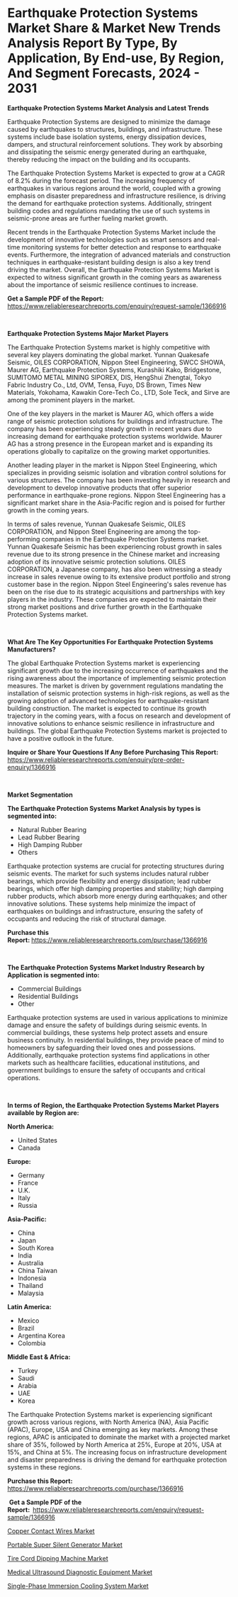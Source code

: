 <p><h1>Earthquake Protection Systems Market Share & Market New Trends Analysis Report By Type, By Application, By End-use, By Region, And Segment Forecasts, 2024 - 2031</h1></p><p><strong>Earthquake Protection Systems Market Analysis and Latest Trends</strong></p>
<p><p>Earthquake Protection Systems are designed to minimize the damage caused by earthquakes to structures, buildings, and infrastructure. These systems include base isolation systems, energy dissipation devices, dampers, and structural reinforcement solutions. They work by absorbing and dissipating the seismic energy generated during an earthquake, thereby reducing the impact on the building and its occupants.</p><p>The Earthquake Protection Systems Market is expected to grow at a CAGR of 8.2% during the forecast period. The increasing frequency of earthquakes in various regions around the world, coupled with a growing emphasis on disaster preparedness and infrastructure resilience, is driving the demand for earthquake protection systems. Additionally, stringent building codes and regulations mandating the use of such systems in seismic-prone areas are further fueling market growth.</p><p>Recent trends in the Earthquake Protection Systems Market include the development of innovative technologies such as smart sensors and real-time monitoring systems for better detection and response to earthquake events. Furthermore, the integration of advanced materials and construction techniques in earthquake-resistant building design is also a key trend driving the market. Overall, the Earthquake Protection Systems Market is expected to witness significant growth in the coming years as awareness about the importance of seismic resilience continues to increase.</p></p>
<p><strong>Get a Sample PDF of the Report:&nbsp;</strong> <a href="https://www.reliableresearchreports.com/enquiry/request-sample/1366916">https://www.reliableresearchreports.com/enquiry/request-sample/1366916</a></p>
<p>&nbsp;</p>
<p><strong>Earthquake Protection Systems Major Market Players</strong></p>
<p><p>The Earthquake Protection Systems market is highly competitive with several key players dominating the global market. Yunnan Quakesafe Seismic, OILES CORPORATION, Nippon Steel Engineering, SWCC SHOWA, Maurer AG, Earthquake Protection Systems, Kurashiki Kako, Bridgestone, SUMITOMO METAL MINING SIPOREX, DIS, HengShui Zhengtai, Tokyo Fabric Industry Co., Ltd, OVM, Tensa, Fuyo, DS Brown, Times New Materials, Yokohama, Kawakin Core-Tech Co., LTD, Sole Teck, and Sirve are among the prominent players in the market.</p><p>One of the key players in the market is Maurer AG, which offers a wide range of seismic protection solutions for buildings and infrastructure. The company has been experiencing steady growth in recent years due to increasing demand for earthquake protection systems worldwide. Maurer AG has a strong presence in the European market and is expanding its operations globally to capitalize on the growing market opportunities.</p><p>Another leading player in the market is Nippon Steel Engineering, which specializes in providing seismic isolation and vibration control solutions for various structures. The company has been investing heavily in research and development to develop innovative products that offer superior performance in earthquake-prone regions. Nippon Steel Engineering has a significant market share in the Asia-Pacific region and is poised for further growth in the coming years.</p><p>In terms of sales revenue, Yunnan Quakesafe Seismic, OILES CORPORATION, and Nippon Steel Engineering are among the top-performing companies in the Earthquake Protection Systems market. Yunnan Quakesafe Seismic has been experiencing robust growth in sales revenue due to its strong presence in the Chinese market and increasing adoption of its innovative seismic protection solutions. OILES CORPORATION, a Japanese company, has also been witnessing a steady increase in sales revenue owing to its extensive product portfolio and strong customer base in the region. Nippon Steel Engineering's sales revenue has been on the rise due to its strategic acquisitions and partnerships with key players in the industry. These companies are expected to maintain their strong market positions and drive further growth in the Earthquake Protection Systems market.</p></p>
<p>&nbsp;</p>
<p><strong>What Are The Key Opportunities For Earthquake Protection Systems Manufacturers?</strong></p>
<p><p>The global Earthquake Protection Systems market is experiencing significant growth due to the increasing occurrence of earthquakes and the rising awareness about the importance of implementing seismic protection measures. The market is driven by government regulations mandating the installation of seismic protection systems in high-risk regions, as well as the growing adoption of advanced technologies for earthquake-resistant building construction. The market is expected to continue its growth trajectory in the coming years, with a focus on research and development of innovative solutions to enhance seismic resilience in infrastructure and buildings. The global Earthquake Protection Systems market is projected to have a positive outlook in the future.</p></p>
<p><strong>Inquire or Share Your Questions If Any Before Purchasing This Report:</strong> <a href="https://www.reliableresearchreports.com/enquiry/pre-order-enquiry/1366916">https://www.reliableresearchreports.com/enquiry/pre-order-enquiry/1366916</a></p>
<p>&nbsp;</p>
<p><strong>Market Segmentation</strong></p>
<p><strong>The Earthquake Protection Systems Market Analysis by types is segmented into:</strong></p>
<p><ul><li>Natural Rubber Bearing</li><li>Lead Rubber Bearing</li><li>High Damping Rubber</li><li>Others</li></ul></p>
<p><p>Earthquake protection systems are crucial for protecting structures during seismic events. The market for such systems includes natural rubber bearings, which provide flexibility and energy dissipation; lead rubber bearings, which offer high damping properties and stability; high damping rubber products, which absorb more energy during earthquakes; and other innovative solutions. These systems help minimize the impact of earthquakes on buildings and infrastructure, ensuring the safety of occupants and reducing the risk of structural damage.</p></p>
<p><strong>Purchase this Report:&nbsp;</strong><a href="https://www.reliableresearchreports.com/purchase/1366916">https://www.reliableresearchreports.com/purchase/1366916</a></p>
<p>&nbsp;</p>
<p><strong>The Earthquake Protection Systems Market Industry Research by Application is segmented into:</strong></p>
<p><ul><li>Commercial Buildings</li><li>Residential Buildings</li><li>Other</li></ul></p>
<p><p>Earthquake protection systems are used in various applications to minimize damage and ensure the safety of buildings during seismic events. In commercial buildings, these systems help protect assets and ensure business continuity. In residential buildings, they provide peace of mind to homeowners by safeguarding their loved ones and possessions. Additionally, earthquake protection systems find applications in other markets such as healthcare facilities, educational institutions, and government buildings to ensure the safety of occupants and critical operations.</p></p>
<p>&nbsp;</p>
<p><strong>In terms of Region, the Earthquake Protection Systems Market Players available by Region are:</strong></p>
<p>
    <p> <strong> North America: </strong>
        <ul>
            <li>United States</li>
            <li>Canada</li>
        </ul>
        </p> 
    <p> <strong> Europe: </strong>
        <ul>
            <li>Germany</li>
            <li>France</li>
            <li>U.K.</li>
            <li>Italy</li>
            <li>Russia</li>
        </ul>
        </p> 
    <p> <strong> Asia-Pacific: </strong>
        <ul>
            <li>China</li>
            <li>Japan</li>
            <li>South Korea</li>
            <li>India</li>
            <li>Australia</li>
            <li>China Taiwan</li>
            <li>Indonesia</li>
            <li>Thailand</li>
            <li>Malaysia</li>
        </ul>
        </p> 
    <p> <strong> Latin America: </strong>
        <ul>
            <li>Mexico</li>
            <li>Brazil</li>
            <li>Argentina Korea</li>
            <li>Colombia</li>
        </ul>
        </p> 
    <p> <strong> Middle East & Africa: </strong>
        <ul>
            <li>Turkey</li>
            <li>Saudi</li>
            <li>Arabia</li>
            <li>UAE</li>
            <li>Korea</li>
        </ul>
    </p>
    </p>
<p><p>The Earthquake Protection Systems market is experiencing significant growth across various regions, with North America (NA), Asia Pacific (APAC), Europe, USA and China emerging as key markets. Among these regions, APAC is anticipated to dominate the market with a projected market share of 35%, followed by North America at 25%, Europe at 20%, USA at 15%, and China at 5%. The increasing focus on infrastructure development and disaster preparedness is driving the demand for earthquake protection systems in these regions.</p></p>
<p><strong>Purchase this Report: </strong><a href="https://www.reliableresearchreports.com/purchase/1366916">https://www.reliableresearchreports.com/purchase/1366916</a></p>
<p>&nbsp;<strong>Get a Sample PDF of the Report:&nbsp;&nbsp;</strong><a href="https://www.reliableresearchreports.com/enquiry/request-sample/1366916">https://www.reliableresearchreports.com/enquiry/request-sample/1366916</a></p>
<p><strong></strong></p>
<p><p><a href="https://github.com/angelajermaine/Market-Research-Report-List-1/blob/main/copper-contact-wires-market.md">Copper Contact Wires Market</a></p><p><a href="https://medium.com/@crystalpena2022/portable-super-silent-generator-market-outlook-industry-overview-and-forecast-2024-to-2031-db04be59997c">Portable Super Silent Generator Market</a></p><p><a href="https://medium.com/@patriciahanson2013/tire-cord-dipping-machine-market-analysis-its-cagr-market-segmentation-and-global-industry-349c65b18940">Tire Cord Dipping Machine Market</a></p><p><a href="https://github.com/beatblasta/Market-Research-Report-List-1/blob/main/medical-ultrasound-diagnostic-equipment-market.md">Medical Ultrasound Diagnostic Equipment Market</a></p><p><a href="https://medium.com/@patriciahanson2013/single-phase-immersion-cooling-system-market-trends-forecast-and-competitive-analysis-to-2031-d4faa048e60a">Single-Phase Immersion Cooling System Market</a></p></p>